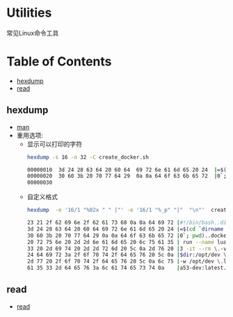 Utilities
=========

常见Linux命令工具

Table of Contents
=================

* [hexdump](#hexdump)
* [read](#read)

hexdump
-------

* [man](http://man7.org/linux/man-pages/man1/hexdump.1.html)
* 重用选项:
  * 显示可以打印的字符
    ```bash
    hexdump -s 16 -n 32 -C create_docker.sh

    00000010  3d 24 28 63 64 20 60 64  69 72 6e 61 6d 65 20 24  |=$(cd `dirname $|
    00000020  30 60 3b 20 70 77 64 29  0a 0a 64 6f 63 6b 65 72  |0`; pwd)..docker|
    00000030
    ```
  * 自定义格式
    ```bash
    hexdump  -e '16/1 "%02x " " |"' -e '16/1 "%_p" "|"  "\n"'  create_docker.sh 

    23 21 2f 62 69 6e 2f 62 61 73 68 0a 0a 64 69 72 |#!/bin/bash..dir|
    3d 24 28 63 64 20 60 64 69 72 6e 61 6d 65 20 24 |=$(cd `dirname $|
    30 60 3b 20 70 77 64 29 0a 0a 64 6f 63 6b 65 72 |0`; pwd)..docker|
    20 72 75 6e 20 2d 2d 6e 61 6d 65 20 6c 75 61 35 | run --name lua5|
    33 20 2d 69 74 20 2d 2d 72 6d 20 5c 0a 2d 76 20 |3 -it --rm \.-v |
    24 64 69 72 3a 2f 6f 70 74 2f 64 65 76 20 5c 0a |$dir:/opt/dev \.|
    2d 77 20 2f 6f 70 74 2f 64 65 76 20 5c 0a 6c 75 |-w /opt/dev \.lu|
    61 35 33 2d 64 65 76 3a 6c 61 74 65 73 74 0a    |a53-dev:latest.|
    ```

read
----

* [read](http://man7.org/linux/man-pages/man1/read.1p.html)